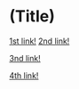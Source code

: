 # (Title)

[1st link!](https://anything.com) 
[2nd link!](another-page.html)

[3nd link!](another-page.html)

[4th link!](a-page.html)